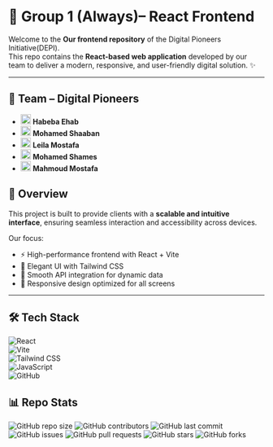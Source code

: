 # 🚀 Group 1 (Always)– React Frontend   

Welcome to the **Our frontend repository** of the Digital Pioneers Initiative(DEPI).  
This repo contains the **React-based web application** developed by our team to deliver a modern, responsive, and user-friendly digital solution. ✨  

---
 ## 🤝 Team – Digital Pioneers  

- <img src="https://cdn.jsdelivr.net/gh/devicons/devicon/icons/react/react-original.svg" width="20"/> **Habeba Ehab**  
- <img src="https://cdn.jsdelivr.net/gh/devicons/devicon/icons/react/react-original.svg" width="20"/> **Mohamed Shaaban**  
- <img src="https://cdn.jsdelivr.net/gh/devicons/devicon/icons/react/react-original.svg" width="20"/> **Leila Mostafa**  
- <img src="https://cdn.jsdelivr.net/gh/devicons/devicon/icons/react/react-original.svg" width="20"/> **Mohamed Shames**  
- <img src="https://cdn.jsdelivr.net/gh/devicons/devicon/icons/react/react-original.svg" width="20"/> **Mahmoud Mostafa**  



## 📌 Overview  
This project is built to provide clients with a **scalable and intuitive interface**, ensuring seamless interaction and accessibility across devices.  

Our focus:  
- ⚡ High-performance frontend with React + Vite  
- 🎨 Elegant UI with Tailwind CSS  
- 🔄 Smooth API integration for dynamic data  
- 📱 Responsive design optimized for all screens  

---

## 🛠️ Tech Stack  
![React](https://img.shields.io/badge/React-20232A?style=for-the-badge&logo=react&logoColor=61DAFB)  
![Vite](https://img.shields.io/badge/Vite-646CFF?style=for-the-badge&logo=vite&logoColor=FFD62E)  
![Tailwind CSS](https://img.shields.io/badge/Tailwind-06B6D4?style=for-the-badge&logo=tailwindcss&logoColor=white)  
![JavaScript](https://img.shields.io/badge/JavaScript-F7DF1E?style=for-the-badge&logo=javascript&logoColor=black)  
![GitHub](https://img.shields.io/badge/GitHub-181717?style=for-the-badge&logo=github&logoColor=white)  

## 📊 Repo Stats
![GitHub repo size](https://img.shields.io/github/repo-size/codestcode/depiproject1?style=for-the-badge)
![GitHub contributors](https://img.shields.io/github/contributors/codestcode/depiproject1?style=for-the-badge)
![GitHub last commit](https://img.shields.io/github/last-commit/codestcode/depiproject1?style=for-the-badge)
![GitHub issues](https://img.shields.io/github/issues/codestcode/depiproject1?style=for-the-badge)
![GitHub pull requests](https://img.shields.io/github/issues-pr/codestcode/depiproject1?style=for-the-badge)
![GitHub stars](https://img.shields.io/github/stars/codestcode/depiproject1?style=for-the-badge)
![GitHub forks](https://img.shields.io/github/forks/codestcode/depiproject1?style=for-the-badge)


